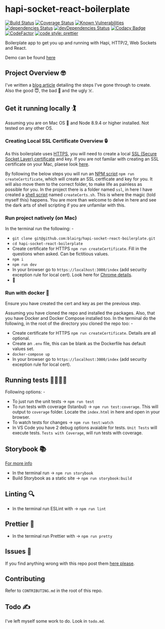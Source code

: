# hapi-socket-react-boilerplate

[![Build Status](https://travis-ci.org/blairg/hapi-socket-react-boilerplate.svg?branch=master)](https://travis-ci.org/blairg/hapi-socket-react-boilerplate) [![Coverage Status](https://coveralls.io/repos/github/blairg/hapi-socket-react-boilerplate/badge.svg?branch=master)](https://coveralls.io/github/blairg/hapi-socket-react-boilerplate?branch=master) [![Known Vulnerabilities](https://snyk.io/test/github/blairg/hapi-socket-react-boilerplate/badge.svg)](https://snyk.io/test/github/blairg/hapi-socket-react-boilerplate) [![dependencies Status](https://david-dm.org/blairg/hapi-socket-react-boilerplate/status.svg)](https://david-dm.org/blairg/hapi-socket-react-boilerplate) [![devDependencies Status](https://david-dm.org/blairg/hapi-socket-react-boilerplate/dev-status.svg)](https://david-dm.org/blairg/hapi-socket-react-boilerplate?type=dev) [![Codacy Badge](https://api.codacy.com/project/badge/Grade/2fdc21a15a3a4c1480982d0568eeec5a)](https://www.codacy.com/app/blairg/hapi-socket-react-boilerplate?utm_source=github.com&amp;utm_medium=referral&amp;utm_content=blairg/hapi-socket-react-boilerplate&amp;utm_campaign=Badge_Grade) [![CodeFactor](https://www.codefactor.io/repository/github/blairg/hapi-socket-react-boilerplate/badge)](https://www.codefactor.io/repository/github/blairg/hapi-socket-react-boilerplate) [![code style: prettier](https://img.shields.io/badge/code_style-prettier-ff69b4.svg?style=flat-square)](https://github.com/prettier/prettier)

Boilerplate app to get you up and running with Hapi, HTTP/2, Web Sockets and React.

Demo can be found [here](https://hapi-boilerplate-docker.herokuapp.com/index)

## Project Overview 🤓

I've written a [blog article](https://hackerlite.xyz/2017/12/13/boilerplate-for-hapi-js-web-socket-http-2-react-and-redux/) detailing the steps I've gone through to create. Also the good 😇, the bad 👿 and the ugly ☠️.

## Get it running locally 🏌️

Assuming you are on Mac OS 🍏 and Node 8.9.4 or higher installed. Not tested on any other OS.

### Creating Local SSL Certificate Overview 🔒

As this boilerplate uses [HTTPS](https://en.wikipedia.org/wiki/HTTPS), you will need to create a local [SSL (Secure Socket Layer) certificate](https://www.globalsign.com/en/ssl-information-center/what-is-an-ssl-certificate/) and key. If you are not familar with creating an SSL certificate on your Mac, plaese look [here](https://devcenter.heroku.com/articles/ssl-certificate-self).

By following the below steps you will run an [NPM script](https://docs.npmjs.com/misc/scripts) `npm run createCertificate`, which will create an SSL certficate and key for you. It will also move them to the correct folder, to make life as painless as possible for you. In the project there is a folder named `ssl`, in here I have created a [shell script](https://en.wikipedia.org/wiki/Shell_script) named `createCerts.sh`. This is where the magic (told myself this) happens. You are more than welcome to delve in here and see the dark arts of shell scripting if you are unfamilar with this.

### Run project natively (on Mac)

In the terminal run the following: -

* `git clone git@github.com:blairg/hapi-socket-react-boilerplate.git`
* `cd hapi-socket-react-boilerplate`
* Create certificate for HTTPS `npm run createCertificate`. Fill in the questions when asked. Can be fictitious values.
* `npm i`
* `npm run dev`
* In your browser go to `https://localhost:3000/index` (add security exception rule for local cert). Look here for [Chrome details](chrome://flags/#allow-insecure-localhost).
* 👏

### Run with docker 🐳

Ensure you have created the cert and key as per the previous step.

Assuming you have cloned the repo and installed the packages. Also, that you have Docker and Docker Compose installed too. In the terminal do the following, in the root of the directory you cloned the repo too: -

* Create certificate for HTTPS `npm run createCertificate`. Details are all optional.
* Create an `.env` file, this can be blank as the Dockerfile has default values set.
* `docker-compose up`
* In your browser go to `https://localhost:3000/index` (add security exception rule for local cert).

## Running tests 👩‍🔬👨‍🔬

Following options: -

* To just run the unit tests -> `npm run test`
* To run tests with coverage (Istanbul) -> `npm run test:coverage`. This will output to `coverage` folder. Locate the `index.html` in here and open in your browser.
* To watch tests for changes -> `npm run test:watch`
* In VS Code you have 2 debug options avaiable for tests. `Unit Tests` will execute tests. `Tests with Coverage`, will run tests with coverage.

## Storybook 📚

[For more info](https://storybook.js.org/)

* In the terminal run -> `npm run storybook`
* Build Storybook as a static site -> `npm run storybook:build`

## Linting 🔍

* In the terminal run ESLint with -> `npm run lint`

## Prettier 🙏

* In the terminal run Prettier with -> `npm run pretty`

## Issues 🤒

If you find anything wrong with this repo post them [here please](https://github.com/blairg/hapi-socket-react-boilerplate/issues).

## Contributing

Refer to `CONTRIBUTING.md` in the root of this repo.

## Todo ✍️

I've left myself some work to do. Look in `todo.md`.
